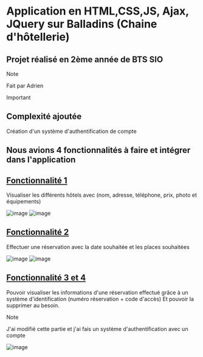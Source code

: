 # Application en HTML,CSS,JS, Ajax, JQuery sur Balladins (Chaine d'hôtellerie)
## Projet réalisé en 2ème année de BTS SIO
>[!NOTE]
> Fait par Adrien

>[!IMPORTANT]
> ## Complexité ajoutée
> Création d'un système d'authentification de compte

## Nous avions 4 fonctionnalités à faire et intégrer dans l'application
## **<ins>Fonctionnalité 1**</ins>
Visualiser les différents hôtels avec (nom, adresse, téléphone, prix, photo et équipements)

![image](https://github.com/ItsKiruaPC/AP-Balladin-Web/assets/77117153/19d652ea-7937-459d-878d-3dcd65531760)
![image](https://github.com/ItsKiruaPC/AP-Balladin-Web/assets/77117153/7156ad1c-9c8d-4c3e-8fd5-e41c66c35d82)

## **<ins>Fonctionnalité 2**</ins>
Effectuer une réservation avec la date souhaitée et les places souhaitées

![image](https://github.com/ItsKiruaPC/AP-Balladin-Web/assets/77117153/156b7c51-6270-4600-9d26-2dc363b07d36)
![image](https://github.com/ItsKiruaPC/AP-Balladin-Web/assets/77117153/aac579fe-12c8-474f-8f35-460101fbb0b1)



## **<ins>Fonctionnalité 3 et 4**</ins>
Pouvoir visualiser les informations d'une réservation effectué grâce à un système d'identification (numéro réservation + code d'accès)
Et pouvoir la supprimer au besoin.
> [!NOTE]
> J'ai modifié cette partie et j'ai fais un système d'authentification avec un compte

![image](https://github.com/ItsKiruaPC/AP-Balladin-Web/assets/77117153/09f3e04a-f0bb-424d-acd5-70fba6b05514)

